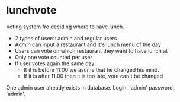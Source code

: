 # lunchvote
Voting system fro deciding where to have lunch.

 * 2 types of users: admin and regular users
 * Admin can input a restaurant and it's lunch menu of the day 
 * Users can vote on which restaurant they want to have lunch at
 * Only one vote counted per user
 * If user votes again the same day:
    - If it is before 11:00 we asume that he changed his mind.
    - If it is after 11:00 then it is too late, vote can't be changed

One admin user already exists in database. Login: 'admin' password: 'admin'. 
